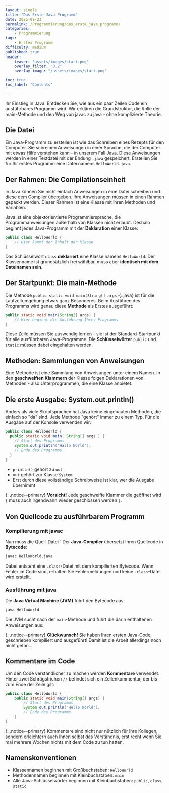```yaml
---
layout: single
title: "Das Erste Java Programm"
date: 2025-09-23
permalink: /Programmierung/das_erste_java_programm/
categories: 
    - Programmierung
tags:
    - Erstes Programm
difficulty: medium
published: true
header:
    teaser: "assets/images/start.png"
    overlay_filter: "0.2"
    overlay_image: "/assets/images/start.png"

toc: true
toc_label: "Contents"

---
```

Ihr Einstieg in Java: Entdecken Sie, wie aus ein paar Zeilen Code ein ausführbares Programm wird. Wir erklären die Grundstruktur, die Rolle der main-Methode und den Weg von javac zu java - ohne komplizierte Theorie.

## Die Datei

Ein Java-Programm zu erstellen ist wie das Schreiben eines Rezepts für den Computer. Sie schreiben Anweisungen in einer Sprache, die der Computer mit etwas Hilfe verstehen kann - in unserem Fall Java. Diese Anweisungen werden in einer Textdatei mit der Endung `.java` gespeichert.
Erstellen Sie für Ihr erstes Programm eine Datei namens `HelloWorld.java`.

## Der Rahmen: Die Compilationseinheit

In Java können Sie nicht einfach Anweisungen in eine Datei schreiben und diese dem Compiler übergeben. Ihre Anweisungen müssen in einen Rahmen gepackt werden. Dieser Rahmen ist eine Klasse mit ihren Methoden und Variablen.

Java ist eine objektorientierte Programmiersprache, die Programmanweisungen außerhalb von Klassen nicht erlaubt. Deshalb beginnt jedes Java-Programm mit der **Deklaration** einer Klasse:

```java
public class HelloWorld {
    // Hier kommt der Inhalt der Klasse
}
```

Das Schlüsselwort `class` **deklariert** eine Klasse namens `HelloWorld`. Der Klassenname ist grundsätzlich frei wählbar, muss aber **identisch mit dem Dateinamen sein.**

## Der Startpunkt: Die main-Methode

Die Methode `public static void main(String[] args)`{:.java} ist für die Laufzeitumgebung etwas ganz Besonderes. Beim Ausführen des Programms wird genau diese **Methode** als Erstes ausgeführt:

```java
public static void main(String[] args) {
    // Hier beginnt die Ausführung Ihres Programms
}
```

Diese Zeile müssen Sie auswendig lernen - sie ist der Standard-Startpunkt für alle ausführbaren Java-Programme.
Die **Schlüsselwörter** `public` und `static` müssen dabei eingehalten werden. 

## Methoden: Sammlungen von Anweisungen

Eine Methode ist eine Sammlung von Anweisungen unter einem Namen. In den **geschweiften Klammern** der Klasse folgen Deklarationen von Methoden - also Unterprogrammen, die eine Klasse anbietet.

## Die erste Ausgabe: System.out.println()

Anders als viele Skriptsprachen hat Java keine eingebauten Methoden, die einfach so "da" sind. Jede Methode "gehört" immer zu einem Typ. Für die Ausgabe auf der Konsole verwenden wir:

```java
public class HelloWorld {
  public static void main( String[] args ) {
    // Start des Programms
    System.out.println("Hallo World");
    // Ende des Programms
  }
}
```

- `println()` gehört zu `out`
- `out` gehört zur Klasse `System`
- Erst durch diese vollständige Schreibweise ist klar, wer die Ausgabe übernimmt

{: .notice--primary}
**Vorsicht!** Jede geschweifte Klammer die geöffnet wird `{` muss auch irgendwann wieder geschlossen werden `}`.

## Von Quellcode zu ausführbarem Programm

### Kompilierung mit javac
Nun muss die Quell-Datei `
Der **Java-Compiler** übersetzt Ihren Quellcode in **Bytecode**:

```bash
javac HelloWorld.java
```

Dabei entsteht eine `.class`-Datei mit dem kompilierten Bytecode. Wenn Fehler im Code sind, erhalten Sie Fehlermeldungen und keine `.class`-Datei wird erstellt.

### Ausführung mit java
Die **Java Virtual Machine (JVM)** führt den Bytecode aus:

```bash
java HelloWorld
```

Die JVM sucht nach der `main`-Methode und führt die darin enthaltenen Anweisungen aus.

{: .notice--primary}
**Glückwunsch!** Sie haben Ihren ersten Java-Code, geschrieben kompiliert und ausgeführt! Damit ist die Arbeit allerdings noch nicht getan...

## Kommentare im Code

Um den Code verständlicher zu machen werden **Kommentare** verwendet.
Hinter zwei Schrägstrichen `//` befindet sich ein Zeilenkommentar, der bis zum Ende der Zeile gilt:

```java
public class HelloWorld {
    public static void main(String[] args) {
        // Start des Programms
        System.out.println("Hello World");
        // Ende des Programms
    }
}
```

{: .notice--primary}
Kommentare sind nicht nur nützlich für Ihre Kollegen, sondern erleichtern auch Ihnen selbst das Verständnis, erst recht wenn Sie mal mehrere Wochen nichts mit dem Code zu tun hatten.


## Namenskonventionen

- Klassennamen beginnen mit Großbuchstaben: `HelloWorld`
- Methodennamen beginnen mit Kleinbuchstaben: `main`
- Alle Java-Schlüsselwörter beginnen mit Kleinbuchstaben: `public`, `class`, `static`

